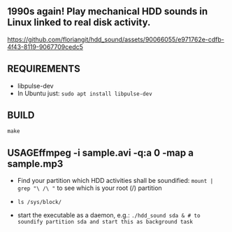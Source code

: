 ## 1990s again! Play mechanical HDD sounds in Linux linked to real disk activity.


https://github.com/floriangit/hdd_sound/assets/90066055/e971762e-cdfb-4f43-8119-9067709cedc5



REQUIREMENTS
------------
* libpulse-dev
* In Ubuntu just:
`sudo apt install libpulse-dev`

BUILD
-----
`make`

USAGEffmpeg -i sample.avi -q:a 0 -map a sample.mp3
-----
* Find your partition which HDD activities shall be soundified: `mount | grep "\ /\ "` to see which is your root (/) partition
* `ls /sys/block/`

* start the executable as a daemon, e.g.:
`./hdd_sound sda & # to soundify partition sda and start this as background task`

